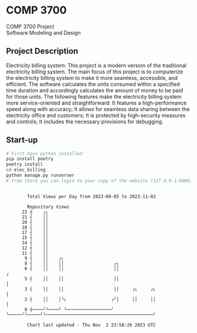 # COMP 3700
COMP 3700 Project  
Software Modeling and Design
## Project Description
Electricity billing system: This project is a modern version of the traditional electricity billing system. The main focus of this project is to computerize the electricity billing system to make it more seamless, accessible, and efficient. The software calculates the units consumed within a specified time duration and accordingly calculates the amount of money to be paid for those units. The following features make the electricity billing system more service-oriented and straightforward: It features a high-performance speed along with accuracy; It allows for seamless data sharing between the electricity office and customers; It is protected by high-security measures and controls; It includes the necessary provisions for debugging.

## Start-up
```bash
# First have python installed
pip install poetry
poetry install
cd elec_billing
python manage.py runserver
# from there you can login to your copy of the website (127.0.0.1:8000), default creds are admin/admin
```

```

        Total Views per Day from 2023-08-05 to 2023-11-02

        Repository Views
      23 ┼    ╭╮
      21 ┤    ││
      20 ┤    ││
      18 ┤    ││
      17 ┤    ││
      15 ┤    ││
      14 ┤    ││
      12 ┤    ││
      11 ┤    ││
       9 ┤    ││    ╭╮
       8 ┤    ││    ││                   ╭╮
       6 ┤    ││    ││                   ││                                                       ╭
       5 ┤    ││    ││                   ││                                                       │
       3 ┤    ││    ││                   ││     ╭╮     ╭╮                                         │
       2 ┤    ││    │╰╮                 ╭╯│     ││     ││                                         │
       0 ┼────╯╰────╯ ╰─────────────────╯ ╰─────╯╰─────╯╰─────────────────────────────────────────╯

        Chart last updated - Thu Nov  2 23:58:26 2023 UTC
        
```

